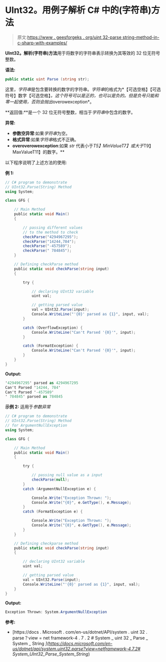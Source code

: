 # UInt32。用例子解析 C# 中的(字符串)方法

> 原文:[https://www . geesforgeks . org/uint 32-parse string-method-in-c-sharp-with-examples/](https://www.geeksforgeeks.org/uint32-parsestring-method-in-c-sharp-with-examples/)

**UInt32。解析(字符串)方法**用于将数字的字符串表示转换为其等效的 32 位无符号整数。

**语法:**

```cs
public static uint Parse (string str);
```

这里，*字符串*是包含要转换的数字的字符串。*字符串*的格式为*【可选空格】【可选符号】数字【可选空格】*。这个符号可以是正的，也可以是负的。但是负号只能和零一起使用，否则会抛出*overowexception*。

**返回值:**是一个 32 位无符号整数，相当于*字符串*中包含的数字。

**异常:**

*   **参数空异常**:如果*字符串*为空。
*   **格式异常**:如果*字符串*格式不正确。
*   **overoverowexception**:如果 *str* 代表小于*T5】MinValueT7】或大于*T9】MaxValueT11】的数字。**

以下程序说明了上述方法的使用:

**例 1:**

```cs
// C# program to demonstrate
// UInt32.Parse(String) Method
using System;

class GFG {

    // Main Method
    public static void Main()
    {

        // passing different values
        // to the method to check
        checkParse("4294967295");
        checkParse("14244,784");
        checkParse("-457589");
        checkParse(" 784845");
    }

    // Defining checkParse method
    public static void checkParse(string input)
    {

        try {

            // declaring UInt32 variable
            uint val;

            // getting parsed value
            val = UInt32.Parse(input);
            Console.WriteLine("'{0}' parsed as {1}", input, val);
        }

        catch (OverflowException) {
            Console.WriteLine("Can't Parsed '{0}'", input);
        }

        catch (FormatException) {
            Console.WriteLine("Can't Parsed '{0}'", input);
        }
    }
}
```

**Output:**

```cs
'4294967295' parsed as 4294967295
Can't Parsed '14244, 784'
Can't Parsed '-457589'
' 784845' parsed as 784845

```

**示例 2:** 适用于*参数异常*

```cs
// C# program to demonstrate
// UInt32.Parse(String) Method
// for ArgumentNullException
using System;

class GFG {

    // Main Method
    public static void Main()
    {

        try {

            // passing null value as a input
            checkParse(null);
        }
        catch (ArgumentNullException e) {

            Console.Write("Exception Thrown: ");
            Console.Write("{0}", e.GetType(), e.Message);
        }
        catch (FormatException e) {

            Console.Write("Exception Thrown: ");
            Console.Write("{0}", e.GetType(), e.Message);
        }
    }

    // Defining checkparse method
    public static void checkParse(string input)
    {

        // declaring UInt32 variable
        uint val;

        // getting parsed value
        val = UInt32.Parse(input);
        Console.WriteLine("'{0}' parsed as {1}", input, val);
    }
}
```

**Output:**

```cs
Exception Thrown: System.ArgumentNullException

```

**参考:**

*   [https://docs . Microsoft . com/en-us/dotnet/API/system . uint 32 . parse？view = net framework-4 . 7 . 2 # System _ uint 32 _ Parse _ System _ String _](https://docs.microsoft.com/en-us/dotnet/api/system.uint32.parse?view=netframework-4.7.2# System_UInt32_Parse_System_String_)